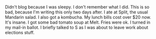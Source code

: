 Didn't blog because I was sleepy. I don't remember what I did. This is so bad, because I'm writing this only two days after. I ate at Split, the usual Mandarin salad. I also got a kombucha. My lunch bills cost over $20 now. It's insane. I got some bad tomato soup at Melt. Fries were ok. I turned in my mail-in ballot. I briefly talked to S as I was about to leave work about elections stuff.
